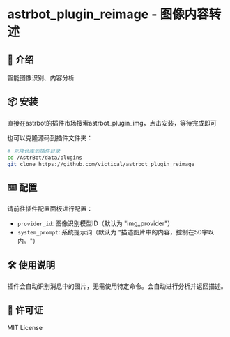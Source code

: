 # astrbot_plugin_reimage - 图像内容转述

## 🤝 介绍
智能图像识别、内容分析

## 📦 安装
直接在astrbot的插件市场搜索astrbot_plugin_img，点击安装，等待完成即可

也可以克隆源码到插件文件夹：

```bash
# 克隆仓库到插件目录
cd /AstrBot/data/plugins
git clone https://github.com/victical/astrbot_plugin_reimage
```

## ⌨️ 配置
请前往插件配置面板进行配置：

- `provider_id`: 图像识别模型ID（默认为 "img_provider"）
- `system_prompt`: 系统提示词（默认为 "描述图片中的内容，控制在50字以内。"）

## 🛠️ 使用说明

插件会自动识别消息中的图片，无需使用特定命令。会自动进行分析并返回描述。


## 📝 许可证
MIT License
